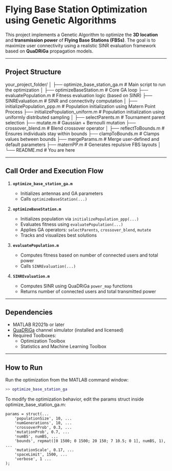 # Flying Base Station Optimization using Genetic Algorithms

This project implements a Genetic Algorithm to optimize the **3D location** and **transmission power** of **Flying Base Stations (FBSs)**. The goal is to maximize user connectivity using a realistic SINR evaluation framework based on **QuaDRiGa** propagation models.

---

## Project Structure
your_project_folder/
│
├── optimize_base_station_ga.m          # Main script to run the optimization
│
├── optimizeBaseStation.m               # Core GA loop
├── evaluatePopulation.m                # Fitness evaluation logic (based on SINR)
├── SINREvaluation.m                    # SINR and connectivity computation
│
├── initializePopulation_ppp.m          # Population initialization using Matern Point Process
├── initializePopulation_uniform.m      # Population initialization using uniformly distributed sampling
│
├── selectParents.m                     # Tournament parent selection
├── mutate.m                            # Gaussian + Bernoulli mutation
├── crossover_blend.m                   # Blend crossover operator
│
├── reflectToBounds.m                   # Ensures individuals stay within bounds
├── clampToBounds.m                     # Clamps values between bounds
├── mergeParams.m                       # Merge user-defined and default parameters
├── maternPP.m                          # Generates repulsive FBS layouts
│
└── README.md                           # You are here

---

## Call Order and Execution Flow

1. **`optimize_base_station_ga.m`**
   - Initializes antennas and GA parameters
   - Calls `optimizeBaseStation(...)`

2. **`optimizeBaseStation.m`**
   - Initializes population via `initializePopulation_ppp(...)`
   - Evaluates fitness using `evaluatePopulation(...)`
   - Applies GA operators: `selectParents`, `crossover_blend`, `mutate`
   - Tracks and visualizes best solutions

3. **`evaluatePopulation.m`**
   - Computes fitness based on number of connected users and total power
   - Calls `SINREvaluation(...)`

4. **`SINREvaluation.m`**
   - Computes SINR using QuaDRiGa `power_map` functions
   - Returns number of connected users and total transmitted power

---

## Dependencies

- MATLAB R2021b or later
- [QuaDRiGa](https://quadriga-channel-model.de) channel simulator (installed and licensed)
- Required Toolboxes:
  - Optimization Toolbox
  - Statistics and Machine Learning Toolbox

---

## How to Run

Run the optimization from the MATLAB command window:

```matlab
>> optimize_base_station_ga
```
To modify the optimization behavior, edit the params struct inside optimize_base_station_ga.m:

```
params = struct(...
    'populationSize', 10, ...
    'numGenerations', 10, ...
    'crossoverProb', 0.3, ...
    'mutationProb', 0.7, ...
    'numBS', numBS, ...
    'bounds', repmat([0 1500; 0 1500; 20 150; 7 10.5; 0 1], numBS, 1), ...
    'mutationScale', 0.17, ...
    'spaceLimit', 1500, ... 
    'verbose', 1 ...
);
```

